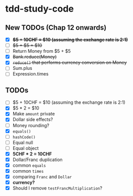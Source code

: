 # tdd-study-code

## New TODOs (Chap 12 onwards)
- [x] ~~**$5 + 10CHF = $10 (assuming the exchange rate is 2:1)**~~
- [ ] ~~$5 + $5 = $10~~
- [ ] Return Money from $5 + $5
- [x] ~~Bank.reduce(Money)~~
- [x] ~~`reduce()` that performs currency conversion on Money~~
- [ ] Sum.plus
- [ ] Expression.times

## TODOs
- [ ] $5 + 10CHF = $10 (assuming the exchange rate is 2:1)
- [x] $5 \* 2 = $10
- [x] Make `amount` private
- [x] Dollar side effects?
- [ ] Money rounding?
- [x] `equals()`
- [ ] `hashCode()`
- [ ] Equal null
- [ ] Equal object
- [x] **5CHF \* 2 = 10CHF**
- [x] Dollar/Franc duplication
- [x] common `equals`
- [x] common `times`
- [x] comparing `Franc` and `Dollar`
- [x] **currency?**
- [x] Should I remove `testFrancMultiplication`?